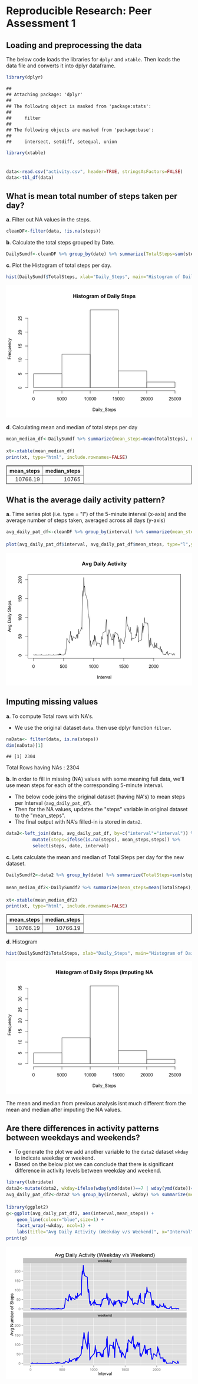 # Reproducible Research: Peer Assessment 1


## Loading and preprocessing the data

  The below code loads the libraries for ```dplyr``` and ```xtable```. Then loads the data file and converts it into dplyr dataframe.

```r
library(dplyr)
```

```
## 
## Attaching package: 'dplyr'
## 
## The following object is masked from 'package:stats':
## 
##     filter
## 
## The following objects are masked from 'package:base':
## 
##     intersect, setdiff, setequal, union
```

```r
library(xtable)


data<-read.csv("activity.csv", header=TRUE, stringsAsFactors=FALSE)
data<-tbl_df(data)
```


## What is mean total number of steps taken per day?


__a__. Filter out NA values in the steps.

```r
cleanDF<-filter(data, !is.na(steps))
```

__b__. Calculate the total steps grouped by Date.

```r
DailySumdf<-cleanDF %>% group_by(date) %>% summarize(TotalSteps=sum(steps))
```

__c__. Plot the Histogram of total steps per day.

```r
hist(DailySumdf$TotalSteps, xlab="Daily_Steps", main="Histogram of Daily Steps")
```

![](PA1_template_files/figure-html/histogram1-1.png) 

__d__. Calculating mean and median of total steps per day 



```r
mean_median_df<-DailySumdf %>% summarize(mean_steps=mean(TotalSteps), median_steps=median(TotalSteps))

xt<-xtable(mean_median_df)
print(xt, type="html", include.rownames=FALSE)
```

<!-- html table generated in R 3.1.2 by xtable 1.7-4 package -->
<!-- Thu Mar 12 13:40:56 2015 -->
<table border=1>
<tr> <th> mean_steps </th> <th> median_steps </th>  </tr>
  <tr> <td align="right"> 10766.19 </td> <td align="right"> 10765 </td> </tr>
   </table>


## What is the average daily activity pattern?

__a__. Time series plot (i.e. type = "l") of the 5-minute interval (x-axis) and the average number of steps taken, averaged across all days (y-axis)

```r
avg_daily_pat_df<-cleanDF %>% group_by(interval) %>% summarize(mean_steps=mean(steps))

plot(avg_daily_pat_df$interval, avg_daily_pat_df$mean_steps, type="l",ylab="Avg Daily Steps", xlab="Interval", main="Avg Daily Activity")
```

![](PA1_template_files/figure-html/avgDailyActivity1-1.png) 


## Imputing missing values

__a__. To compute Total rows with NA's.
   - We use the original dataset ```data```. then use  dplyr function ```filter```.


```r
naData<- filter(data, is.na(steps))
dim(naData)[1]
```

```
## [1] 2304
```
  Total Rows having NAs : 2304



__b__. In order to fill in missing (NA) values with some meaning full data, we'll use mean steps for each of the corresponding 5-minute interval.
   - The below code joins the original dataset (having NA's) to mean steps per Interval (```avg_daily_pat_df```).
   - Then for the NA values, updates the "steps" variable in original dataset to the "mean_steps".
   - The final output with NA's filled-in is stored in ```data2```.


```r
data2<-left_join(data, avg_daily_pat_df, by=c("interval"="interval")) %>% 
          mutate(steps=ifelse(is.na(steps), mean_steps,steps)) %>% 
          select(steps, date, interval)
```


__c__. Lets calculate the mean and median of Total Steps per day for the new dataset.


```r
DailySumdf2<-data2 %>% group_by(date) %>% summarize(TotalSteps=sum(steps))

mean_median_df2<-DailySumdf2 %>% summarize(mean_steps=mean(TotalSteps), median_steps=median(TotalSteps))

xt<-xtable(mean_median_df2)
print(xt, type="html", include.rownames=FALSE)
```

<!-- html table generated in R 3.1.2 by xtable 1.7-4 package -->
<!-- Thu Mar 12 13:40:56 2015 -->
<table border=1>
<tr> <th> mean_steps </th> <th> median_steps </th>  </tr>
  <tr> <td align="right"> 10766.19 </td> <td align="right"> 10766.19 </td> </tr>
   </table>


__d__. Histogram



```r
hist(DailySumdf2$TotalSteps, xlab="Daily_Steps", main="Histogram of Daily Steps (Imputing NA")
```

![](PA1_template_files/figure-html/histogram2-1.png) 

The mean and median from previous analysis isnt much different from the mean and median after imputing the NA values.


## Are there differences in activity patterns between weekdays and weekends?

  - To generate the plot we add another variable to the ```data2``` dataset ```wkday``` to indicate weekday or weekend.
  - Based on the below plot we can conclude that there is significant difference in activity levels between weekday and weekend.



```r
library(lubridate)
data2<-mutate(data2, wkday=ifelse(wday(ymd(date))==7 | wday(ymd(date))==1, "weekend","weekday"))
avg_daily_pat_df2<-data2 %>% group_by(interval, wkday) %>% summarize(mean_steps=mean(steps))

library(ggplot2)
g<-ggplot(avg_daily_pat_df2, aes(interval,mean_steps)) + 
    geom_line(colour="blue",size=1) + 
    facet_wrap(~wkday, ncol=1) + 
    labs(title="Avg Daily Activity (Weekday v/s Weekend)", x="Interval", y="Avg Number of Steps")
print(g)
```

![](PA1_template_files/figure-html/avgDailyActivity2-1.png) 
